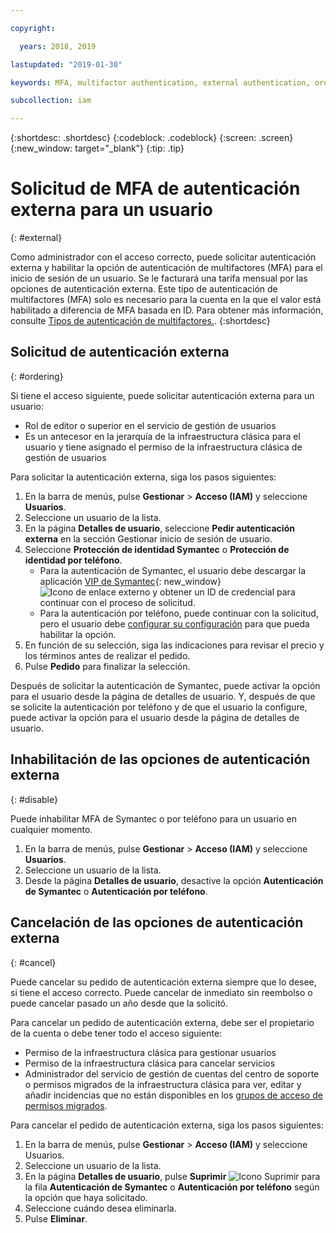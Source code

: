 ```yaml
---

copyright:

  years: 2018, 2019

lastupdated: "2019-01-30"

keywords: MFA, multifactor authentication, external authentication, order authentication, Symantec, phone-based authentication, cancel authentication order

subcollection: iam

---
```


{:shortdesc: .shortdesc}
{:codeblock: .codeblock}
{:screen: .screen}
{:new_window: target="_blank"}
{:tip: .tip}

# Solicitud de MFA de autenticación externa para un usuario
{: #external}

Como administrador con el acceso correcto, puede solicitar autenticación externa y habilitar la opción de autenticación de multifactores (MFA) para el inicio de sesión de un usuario. Se le facturará una tarifa mensual por las opciones de autenticación externa. Este tipo de autenticación de multifactores (MFA) solo es necesario para la cuenta en la que el valor está habilitado a diferencia de MFA basada en ID. Para obtener más información, consulte [Tipos de autenticación de multifactores.](/docs/iam?topic=iam-types#types).
{:shortdesc}

## Solicitud de autenticación externa
{: #ordering}

Si tiene el acceso siguiente, puede solicitar autenticación externa para un usuario:

* Rol de editor o superior en el servicio de gestión de usuarios
* Es un antecesor en la jerarquía de la infraestructura clásica para el usuario y tiene asignado el permiso de la infraestructura clásica de gestión de usuarios

Para solicitar la autenticación externa, siga los pasos siguientes:

1. En la barra de menús, pulse **Gestionar** &gt; **Acceso (IAM)** y seleccione **Usuarios**.
2. Seleccione un usuario de la lista.
3. En la página **Detalles de usuario**, seleccione **Pedir autenticación externa** en la sección Gestionar inicio de sesión de usuario.
4. Seleccione **Protección de identidad Symantec** o **Protección de identidad por teléfono**.
    * Para la autenticación de Symantec, el usuario debe descargar la aplicación [VIP de Symantec](https://vip.symantec.com/){: new_window} ![Icono de enlace externo](../icons/launch-glyph.svg) y obtener un ID de credencial para continuar con el proceso de solicitud.
    * Para la autenticación por teléfono, puede continuar con la solicitud, pero el usuario debe [configurar su configuración](/docs/account?topic=account-third-party-MFA#third-party-MFA) para que pueda habilitar la opción.
5. En función de su selección, siga las indicaciones para revisar el precio y los términos antes de realizar el pedido.
6. Pulse **Pedido** para finalizar la selección.

Después de solicitar la autenticación de Symantec, puede activar la opción para el usuario desde la página de detalles de usuario. Y, después de que se solicite la autenticación por teléfono y de que el usuario la configure, puede activar la opción para el usuario desde la página de detalles de usuario.

## Inhabilitación de las opciones de autenticación externa
{: #disable}

Puede inhabilitar MFA de Symantec o por teléfono para un usuario en cualquier momento.

1. En la barra de menús, pulse **Gestionar** &gt; **Acceso (IAM)** y seleccione **Usuarios**.
2. Seleccione un usuario de la lista.
3. Desde la página **Detalles de usuario**, desactive la opción **Autenticación de Symantec** o **Autenticación por teléfono**.

## Cancelación de las opciones de autenticación externa
{: #cancel}

Puede cancelar su pedido de autenticación externa siempre que lo desee, si tiene el acceso correcto. Puede cancelar de inmediato sin reembolso o puede cancelar pasado un año desde que la solicitó.

Para cancelar un pedido de autenticación externa, debe ser el propietario de la cuenta o debe tener todo el acceso siguiente:

* Permiso de la infraestructura clásica para gestionar usuarios
* Permiso de la infraestructura clásica para cancelar servicios
* Administrador del servicio de gestión de cuentas del centro de soporte o permisos migrados de la infraestructura clásica para ver, editar y añadir incidencias que no están disponibles en los [grupos de acceso de permisos migrados](/docs/iam?topic=iam-predefined#predefined).

Para cancelar el pedido de autenticación externa, siga los pasos siguientes:

1. En la barra de menús, pulse **Gestionar** &gt; **Acceso (IAM)** y seleccione Usuarios.
2. Seleccione un usuario de la lista.
3. En la página **Detalles de usuario**, pulse **Suprimir** ![Icono Suprimir](../icons/icon_trash.svg) para la fila **Autenticación de Symantec** o **Autenticación por teléfono** según la opción que haya solicitado.
4. Seleccione cuándo desea eliminarla.
5. Pulse **Eliminar**.
